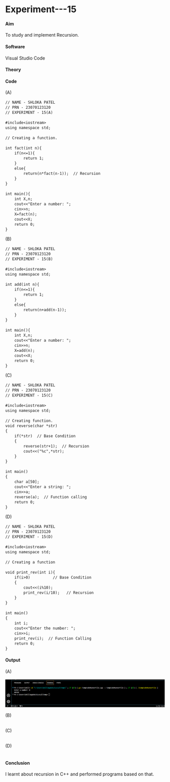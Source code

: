 # Experiment---15 

#### Aim 
To study and implement Recursion. 

#### Software 
Visual Studio Code 

#### Theory 

#### Code 

(A) <br> 
```
// NAME - SHLOKA PATEL 
// PRN - 23070123120 
// EXPERIMENT - 15(A) 

#include<iostream> 
using namespace std;

// Creating a function. 

int fact(int n){
    if(n<=1){
        return 1;
    }
    else{
        return(n*fact(n-1));  // Recursion 
    }
}

int main(){
    int X,n;
    cout<<"Enter a number: ";
    cin>>n;
    X=fact(n);
    cout<<X;
    return 0;
}
```

(B) <br> 
```
// NAME - SHLOKA PATEL  
// PRN - 23070123120 
// EXPERIMENT - 15(B) 

#include<iostream> 
using namespace std;

int add(int n){
    if(n<=1){
        return 1;
    }
    else{
        return(n+add(n-1));
    }
}

int main(){
    int X,n;
    cout<<"Enter a number: ";
    cin>>n;
    X=add(n);
    cout<<X;
    return 0;
}
```

(C) <br> 
```
// NAME - SHLOKA PATEL 
// PRN - 23070123120 
// EXPERIMENT - 15(C) 

#include<iostream>
using namespace std;      

// Creating function. 
void reverse(char *str)
{
    if(*str)  // Base Condition 
    {
        reverse(str+1);  // Recursion 
        cout<<("%c",*str);
    }
}

int main() 
{
    char a[50];
    cout<<"Enter a string: ";
    cin>>a;
    reverse(a);  // Function calling 
    return 0; 
}       
```

(D) <br> 
```
// NAME - SHLOKA PATEL 
// PRN - 23070123120 
// EXPERIMENT - 15(D) 

#include<iostream> 
using namespace std;

// Creating a function 

void print_rev(int i){
    if(i>0)          // Base Condition  
    {
        cout<<(i%10);
        print_rev(i/10);   // Recursion 
    }
}

int main()
{
    int i;
    cout<<"Enter the number: ";
    cin>>i;
    print_rev(i);  // Function Calling   
    return 0;
}                                                            
```

#### Output 

(A) <br>       
![](https://github.com/Shloka-Patel/Experiment---15/blob/main/Output_15A.png) 

(B) <br> 
![]() 

(C) <br> 
![]() 

(D) <br> 
![]() 

#### Conclusion 
I learnt about recursion in C++ and performed programs based on that.  
